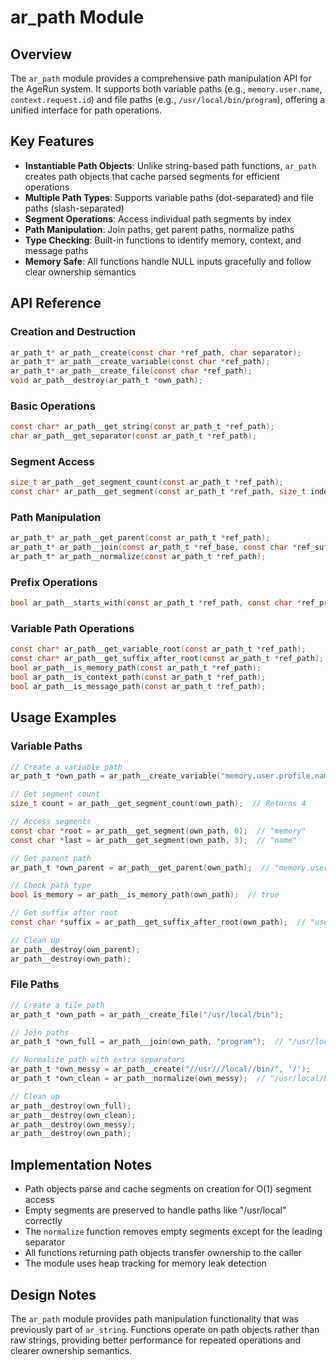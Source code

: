 # ar_path Module

## Overview

The `ar_path` module provides a comprehensive path manipulation API for the AgeRun system. It supports both variable paths (e.g., `memory.user.name`, `context.request.id`) and file paths (e.g., `/usr/local/bin/program`), offering a unified interface for path operations.

## Key Features

- **Instantiable Path Objects**: Unlike string-based path functions, `ar_path` creates path objects that cache parsed segments for efficient operations
- **Multiple Path Types**: Supports variable paths (dot-separated) and file paths (slash-separated)
- **Segment Operations**: Access individual path segments by index
- **Path Manipulation**: Join paths, get parent paths, normalize paths
- **Type Checking**: Built-in functions to identify memory, context, and message paths
- **Memory Safe**: All functions handle NULL inputs gracefully and follow clear ownership semantics

## API Reference

### Creation and Destruction

```c
ar_path_t* ar_path__create(const char *ref_path, char separator);
ar_path_t* ar_path__create_variable(const char *ref_path);
ar_path_t* ar_path__create_file(const char *ref_path);
void ar_path__destroy(ar_path_t *own_path);
```

### Basic Operations

```c
const char* ar_path__get_string(const ar_path_t *ref_path);
char ar_path__get_separator(const ar_path_t *ref_path);
```

### Segment Access

```c
size_t ar_path__get_segment_count(const ar_path_t *ref_path);
const char* ar_path__get_segment(const ar_path_t *ref_path, size_t index);
```

### Path Manipulation

```c
ar_path_t* ar_path__get_parent(const ar_path_t *ref_path);
ar_path_t* ar_path__join(const ar_path_t *ref_base, const char *ref_suffix);
ar_path_t* ar_path__normalize(const ar_path_t *ref_path);
```

### Prefix Operations

```c
bool ar_path__starts_with(const ar_path_t *ref_path, const char *ref_prefix);
```

### Variable Path Operations

```c
const char* ar_path__get_variable_root(const ar_path_t *ref_path);
const char* ar_path__get_suffix_after_root(const ar_path_t *ref_path);
bool ar_path__is_memory_path(const ar_path_t *ref_path);
bool ar_path__is_context_path(const ar_path_t *ref_path);
bool ar_path__is_message_path(const ar_path_t *ref_path);
```

## Usage Examples

### Variable Paths

```c
// Create a variable path
ar_path_t *own_path = ar_path__create_variable("memory.user.profile.name");

// Get segment count
size_t count = ar_path__get_segment_count(own_path);  // Returns 4

// Access segments
const char *root = ar_path__get_segment(own_path, 0);  // "memory"
const char *last = ar_path__get_segment(own_path, 3);  // "name"

// Get parent path
ar_path_t *own_parent = ar_path__get_parent(own_path);  // "memory.user.profile"

// Check path type
bool is_memory = ar_path__is_memory_path(own_path);  // true

// Get suffix after root
const char *suffix = ar_path__get_suffix_after_root(own_path);  // "user.profile.name"

// Clean up
ar_path__destroy(own_parent);
ar_path__destroy(own_path);
```

### File Paths

```c
// Create a file path
ar_path_t *own_path = ar_path__create_file("/usr/local/bin");

// Join paths
ar_path_t *own_full = ar_path__join(own_path, "program");  // "/usr/local/bin/program"

// Normalize path with extra separators
ar_path_t *own_messy = ar_path__create("//usr///local//bin/", '/');
ar_path_t *own_clean = ar_path__normalize(own_messy);  // "/usr/local/bin"

// Clean up
ar_path__destroy(own_full);
ar_path__destroy(own_clean);
ar_path__destroy(own_messy);
ar_path__destroy(own_path);
```

## Implementation Notes

- Path objects parse and cache segments on creation for O(1) segment access
- Empty segments are preserved to handle paths like "/usr/local" correctly
- The `normalize` function removes empty segments except for the leading separator
- All functions returning path objects transfer ownership to the caller
- The module uses heap tracking for memory leak detection

## Design Notes

The `ar_path` module provides path manipulation functionality that was previously part of `ar_string`. Functions operate on path objects rather than raw strings, providing better performance for repeated operations and clearer ownership semantics.